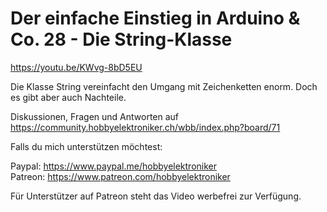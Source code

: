 # Der einfache Einstieg in Arduino & Co. 28 - Die String-Klasse 
 
https://youtu.be/KWvg-8bD5EU

Die Klasse String vereinfacht den Umgang mit Zeichenketten enorm. Doch es gibt aber auch Nachteile.

Diskussionen, Fragen und Antworten auf 
https://community.hobbyelektroniker.ch/wbb/index.php?board/71

Falls du mich unterstützen möchtest:

Paypal: https://www.paypal.me/hobbyelektroniker<br>
Patreon: https://www.patreon.com/hobbyelektroniker

Für Unterstützer auf Patreon steht das Video werbefrei zur Verfügung.



